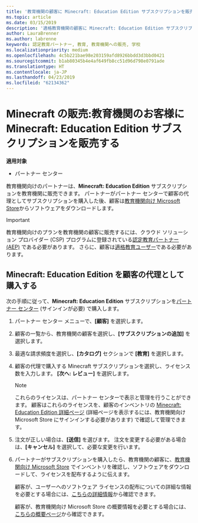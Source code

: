 ```yaml
---
title: '教育機関の顧客に Minecraft: Education Edition サブスクリプションを販売する'
ms.topic: article
ms.date: 03/15/2019
description: '適格教育機関の顧客に Minecraft: Education Edition サブスクリプションを販売します。'
author: LauraBrenner
ms.author: labrenne
keywords: 認定教育パートナー, 教育, 教育機関への販売, 学校
ms.localizationpriority: medium
ms.openlocfilehash: 4c5b221bae98e203159afd8926bbdd3d3bbd0421
ms.sourcegitcommit: b1ab80345b4e4af649fb8cc51d96d798e0791ade
ms.translationtype: HT
ms.contentlocale: ja-JP
ms.lasthandoff: 04/23/2019
ms.locfileid: "62134362"
---
```

# <a name="sell-minecraft-education-edition-subscriptions-to-education-customers"></a>Minecraft の販売:教育機関のお客様に Minecraft: Education Edition サブスクリプションを販売する

**適用対象**

-  パートナー センター

教育機関向けのパートナーは、**Minecraft: Education Edition** サブスクリプションを教育機関に販売できます。 パートナーがパートナー センターで顧客の代理としてサブスクリプションを購入した後、顧客は[教育機関向け Microsoft Store](https://educationstore.microsoft.com)からソフトウェアをダウンロードします。 

>[!IMPORTANT]
>教育機関向けのプランを教育機関の顧客に販売するには、クラウド ソリューション プロバイダー (CSP) プログラムに登録されている[認定教育パートナー (AEP)](https://www.mepn.com) である必要があります。 さらに、顧客は[適格教育ユーザー](https://www.microsoftvolumelicensing.com/DocumentSearch.aspx?Mode=3&DocumentTypeId=7)である必要があります。  

 
## <a name="buy-minecraft-education-edition-on-behalf-of-your-customer"></a>**Minecraft: Education Edition** を顧客の代理として購入する

次の手順に従って、**Minecraft: Education Edition** サブスクリプションを[パートナー センター](https://partnercenter.microsoft.com/pcv/dashboard/overview
) (サインインが必要) で購入します。

  1.  パートナー センター メニューで、**[顧客]** を選択します。
  
  2.  顧客の一覧から、教育機関の顧客を選択し、**[サブスクリプションの追加]** を選択します。
  
  3.  最適な請求頻度を選択し、**[カタログ]** セクションで **[教育]** を選択します。

  4.  顧客の代理で購入する Minecraft サブスクリプションを選択し、ライセンス数を入力します。 **[次へ: レビュー]** を選択します。

      >[!NOTE]
      >これらのライセンスは、パートナー センターで表示と管理を行うことができます。 顧客はこれらのライセンスを、顧客のインベントリの [Minecraft: Education Edition 詳細ページ](https://educationstore.microsoft.com/en-us/store/details/minecraft-education-edition/9nblggh4r2r6) (詳細ページを表示するには、教育機関向け Microsoft Store にサインインする必要があります) で確認して管理できます。 

  5.  注文が正しい場合は、**[送信]** を選びます。 注文を変更する必要がある場合は、**[キャンセル]** を選択して、必要な変更を行います。   

  6.  パートナーがサブスクリプションを購入したら、教育機関の顧客に、[教育機関向け Microsoft Store](https://educationstore.microsoft.com) でインベントリを確認し、ソフトウェアをダウンロードして、ライセンスを配布するように伝えます。

      顧客が、ユーザーへのソフトウェア ライセンスの配布についての詳細な情報を必要とする場合には、[こちらの詳細情報](https://docs.microsoft.com/education/windows/school-get-minecraft#distribute-minecraft)から確認できます。  
  
      顧客が、教育機関向け Microsoft Store の概要情報を必要とする場合には、[こちらの概要ページ](https://docs.microsoft.com/microsoft-store/windows-store-for-business-overview)から確認できます。  

      

